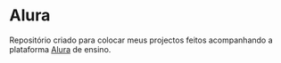 # Alura

Repositório criado para colocar meus projectos feitos acompanhando a plataforma [Alura](https://www.alura.com.br/) de ensino. 